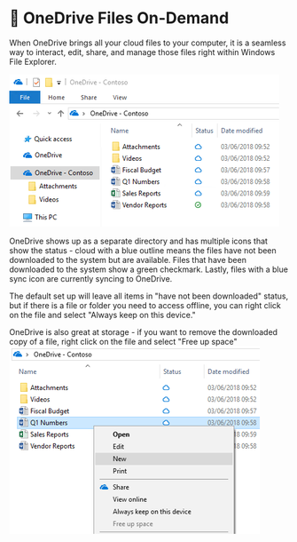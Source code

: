 # 📂 OneDrive Files On-Demand

When OneDrive brings all your cloud files to your computer, it is a seamless way to interact, edit, share, and manage those files right within Windows File Explorer.

![](<../../../../.gitbook/assets/image (5) (1).png>)

OneDrive shows up as a separate directory and has multiple icons that show the status - cloud with a blue outline means the files have not been downloaded to the system but are available. Files that have been downloaded to the system show a green checkmark. Lastly, files with a blue sync icon are currently syncing to OneDrive.&#x20;

The default set up will leave all items in "have not been downloaded" status, but if there is a file or folder you need to access offline, you can right click on the file and select "Always keep on this device."

OneDrive is also great at storage - if you want to remove the downloaded copy of a file, right click on the file and select "Free up space"\
![](<../../../../.gitbook/assets/image (1) (1) (1) (1).png>)
